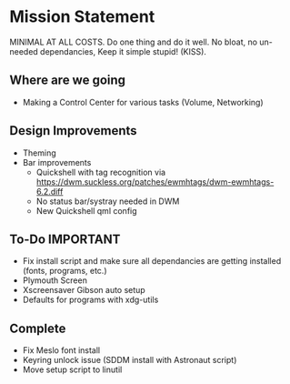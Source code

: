 
# Mission Statement

MINIMAL AT ALL COSTS. Do one thing and do it well. No bloat, no un-needed dependancies, Keep it simple stupid! (KISS).

## Where are we going

- Making a Control Center for various tasks (Volume, Networking)

## Design Improvements

- Theming
- Bar improvements
  - Quickshell with tag recognition via https://dwm.suckless.org/patches/ewmhtags/dwm-ewmhtags-6.2.diff
  - No status bar/systray needed in DWM
  - New Quickshell qml config

## To-Do IMPORTANT

- Fix install script and make sure all dependancies are getting installed (fonts, programs, etc.)
- Plymouth Screen
- Xscreensaver Gibson auto setup
- Defaults for programs with xdg-utils

## Complete

- Fix Meslo font install
- Keyring unlock issue (SDDM install with Astronaut script)
- Move setup script to linutil
